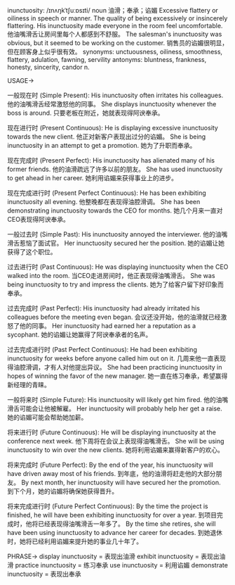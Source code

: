 inunctuosity: /ɪnʌŋkˈtʃuːɒsɪti/
noun
油滑；奉承；谄媚
Excessive flattery or oiliness in speech or manner.  The quality of being excessively or insincerely flattering.
His inunctuosity made everyone in the room feel uncomfortable. 他油嘴滑舌让房间里每个人都感到不舒服。
The salesman's inunctuosity was obvious, but it seemed to be working on the customer.  销售员的谄媚很明显，但在顾客身上似乎很有效。
synonyms:  unctuousness, oiliness, smoothness, flattery, adulation, fawning, servility
antonyms:  bluntness, frankness, honesty, sincerity, candor
n.


USAGE->

一般现在时 (Simple Present):
His inunctuosity often irritates his colleagues. 他的油嘴滑舌经常激怒他的同事。
She displays inunctuosity whenever the boss is around.  只要老板在附近，她就表现得阿谀奉承。

现在进行时 (Present Continuous):
He is displaying excessive inunctuosity towards the new client. 他正对新客户表现出过分的谄媚。
She is being inunctuosity in an attempt to get a promotion. 她为了升职而奉承。


现在完成时 (Present Perfect):
His inunctuosity has alienated many of his former friends. 他的油滑疏远了许多以前的朋友。
She has used inunctuosity to get ahead in her career. 她利用谄媚来获得事业上的进步。

现在完成进行时 (Present Perfect Continuous):
He has been exhibiting inunctuosity all evening. 他整晚都在表现得油腔滑调。
She has been demonstrating inunctuosity towards the CEO for months. 她几个月来一直对CEO表现得阿谀奉承。

一般过去时 (Simple Past):
His inunctuosity annoyed the interviewer. 他的油嘴滑舌惹恼了面试官。
Her inunctuosity secured her the position. 她的谄媚让她获得了这个职位。

过去进行时 (Past Continuous):
He was displaying inunctuosity when the CEO walked into the room. 当CEO走进房间时，他正表现得油嘴滑舌。
She was being inunctuosity to try and impress the clients. 她为了给客户留下好印象而奉承。

过去完成时 (Past Perfect):
His inunctuosity had already irritated his colleagues before the meeting even began.  会议还没开始，他的油滑就已经激怒了他的同事。
Her inunctuosity had earned her a reputation as a sycophant. 她的谄媚让她赢得了阿谀奉承者的名声。


过去完成进行时 (Past Perfect Continuous):
He had been exhibiting inunctuosity for weeks before anyone called him out on it.  几周来他一直表现得油腔滑调，才有人对他提出异议。
She had been practicing inunctuosity in hopes of winning the favor of the new manager.  她一直在练习奉承，希望赢得新经理的青睐。

一般将来时 (Simple Future):
His inunctuosity will likely get him fired. 他的油嘴滑舌可能会让他被解雇。
Her inunctuosity will probably help her get a raise. 她的谄媚可能会帮助她加薪。

将来进行时 (Future Continuous):
He will be displaying inunctuosity at the conference next week. 他下周将在会议上表现得油嘴滑舌。
She will be using inunctuosity to win over the new clients. 她将利用谄媚来赢得新客户的欢心。

将来完成时 (Future Perfect):
By the end of the year, his inunctuosity will have driven away most of his friends. 到年底，他的油滑将赶走他的大部分朋友。
By next month, her inunctuosity will have secured her the promotion. 到下个月，她的谄媚将确保她获得晋升。


将来完成进行时 (Future Perfect Continuous):
By the time the project is finished, he will have been exhibiting inunctuosity for over a year. 到项目完成时，他将已经表现得油嘴滑舌一年多了。
By the time she retires, she will have been using inunctuosity to advance her career for decades. 到她退休时，她将已经利用谄媚来提升她的事业几十年了。


PHRASE->
display inunctuosity = 表现出油滑
exhibit inunctuosity = 表现出油滑
practice inunctuosity = 练习奉承
use inunctuosity = 利用谄媚
demonstrate inunctuosity = 表现出奉承



